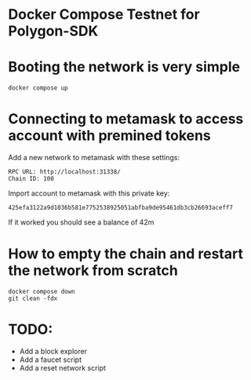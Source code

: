 # Docker Compose Testnet for Polygon-SDK

# Booting the network is very simple
```
docker compose up
```

# Connecting to metamask to access account with premined tokens
Add a new network to metamask with these settings:
```
RPC URL: http://localhost:31338/
Chain ID: 100
```

Import account to metamask with this private key:
```
425efa3122a9d1036b581e7752538925051abfba9de95461db3cb26693aceff7
```

If it worked you should see a balance of 42m

# How to empty the chain and restart the network from scratch
```
docker compose down
git clean -fdx
```

# TODO:
- Add a block explorer
- Add a faucet script
- Add a reset network script